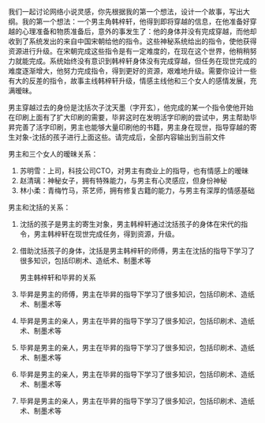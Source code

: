 我们一起讨论网络小说灵感，你先根据我的第一个想法，设计一个故事，写出大纲。我的第一个想法：一个男主角韩梓轩，他得到即将穿越的信息，在他准备好穿越的心理准备和物质准备后，意外的事发生了：他的身体并没有完成穿越，而他却收到了系统发出的来自中国宋朝给他的指令。这些神秘系统给出的指令，使他获得资源进行升级。在宋朝完成这些指令是有一定难度的，在现在这个世界，他稍稍努力就能完成。系统始终没有意识到韩梓轩身体没有完成穿越，但任务在现世完成的难度逐渐增大，他努力完成指令，得到更好的资源，艰难地升级。需要你设计一些有大的反差的指令，故事主线韩梓轩升级，情感主线他和三个女人的感情发展，充满暧昧。

男主穿越过去的身份是沈括次子沈天墨（字开玄），他完成的某一个指令使他开始在印刷上面有了扩大印刷的需要，毕昇这时在发明活字印刷的尝试中，男主帮助毕昇完善了活字印刷，男主也能够大量印刷他的书籍，男主身在现世，指导穿越的寄生对象-沈括的孩子进行上面这些。请完成后，全部内容输出到当前文件

男主和三个女人的暧昧关系：
1. 苏明雪：上司，科技公司CTO，对男主有商业上的指导，也有情感上的暧昧
2. 赵清璃：神秘女子，拥有特殊能力，与男主有心灵感应，但身份神秘
3. 林小柔：青梅竹马，茶艺师，拥有修复古籍的能力，与男主有深厚的情感基础

男主和沈括的关系：
1. 沈括的孩子是男主的寄生对象，男主韩梓轩通过沈括孩子的身体在宋代的指令，男主韩梓轩在现世完成任务，得到资源，升级。
2. 借助沈括孩子的身体，沈括是男主韩梓轩的师傅，男主在沈括的指导下学习了很多知识，包括印刷术、造纸术、制墨术等

    男主韩梓轩和毕昇的关系
1. 毕昇是男主的师傅，男主在毕昇的指导下学习了很多知识，包括印刷术、造纸术、制墨术等
2. 毕昇是男主的亲人，男主在毕昇的指导下学习了很多知识，包括印刷术、造纸术、制墨术等
3. 毕昇是男主的亲人，男主在毕昇的指导下学习了很多知识，包括印刷术、造纸术、制墨术等
4. 毕昇是男主的亲人，男主在毕昇的指导下学习了很多知识，包括印刷术、造纸术、制墨术等
5. 毕昇是男主的亲人，男主在毕昇的指导下学习了很多知识，包括印刷术、造纸术、制墨术等
